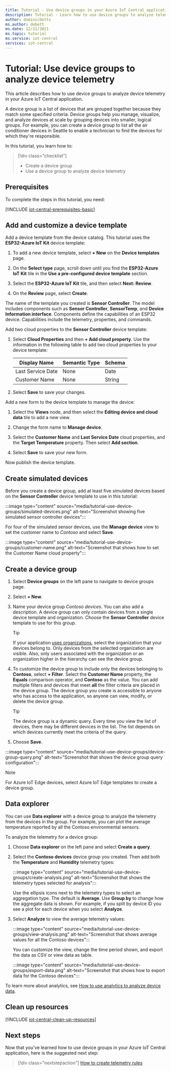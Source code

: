 ```yaml
---
title: Tutorial - Use device groups in your Azure IoT Central application | Microsoft Docs
description: Tutorial - Learn how to use device groups to analyze telemetry from  devices in your Azure IoT Central application.
author: dominicbetts
ms.author: dobett
ms.date: 12/21/2021
ms.topic: tutorial
ms.service: iot-central
services: iot-central
---
```


# Tutorial: Use device groups to analyze device telemetry

This article describes how to use device groups to analyze device telemetry in your Azure IoT Central application.

A device group is a list of devices that are grouped together because they match some specified criteria. Device groups help you manage, visualize, and analyze devices at scale by grouping devices into smaller, logical groups. For example, you can create a device group to list all the air conditioner devices in Seattle to enable a technician to find the devices for which they're responsible.

In this tutorial, you learn how to:

> [!div class="checklist"]
> * Create a device group
> * Use a device group to analyze device telemetry

## Prerequisites

To complete the steps in this tutorial, you need:

[!INCLUDE [iot-central-prerequisites-basic](../../../includes/iot-central-prerequisites-basic.md)]

## Add and customize a device template

Add a device template from the device catalog. This tutorial uses the **ESP32-Azure IoT Kit** device template:

1. To add a new device template, select **+ New** on the **Device templates** page.

1. On the **Select type** page, scroll down until you find the **ESP32-Azure IoT Kit** tile in the **Use a pre-configured device template** section.

1. Select the **ESP32-Azure IoT Kit** tile, and then select **Next: Review**.

1. On the **Review** page, select **Create**.

The name of the template you created is **Sensor Controller**. The model includes components such as **Sensor Controller**, **SensorTemp**, and **Device Information interface**. Components define the capabilities of an ESP32 device. Capabilities include the telemetry, properties, and commands.

Add two cloud properties to the **Sensor Controller** device template:

1. Select **Cloud Properties** and then **+ Add cloud property**. Use the information in the following table to add two cloud properties to your device template:

    | Display Name      | Semantic Type | Schema |
    | ----------------- | ------------- | ------ |
    | Last Service Date | None          | Date   |
    | Customer Name     | None          | String |

1. Select **Save** to save your changes.

Add a new form to the device template to manage the device:

1. Select the **Views** node, and then select the **Editing device and cloud data** tile to add a new view.

1. Change the form name to **Manage device**.

1. Select the **Customer Name** and **Last Service Date** cloud properties, and the **Target Temperature** property. Then select **Add section**.

1. Select **Save** to save your new form.

Now publish the device template.

## Create simulated devices

Before you create a device group, add at least five simulated devices based on the **Sensor Controller** device template to use in this tutorial:

:::image type="content" source="media/tutorial-use-device-groups/simulated-devices.png" alt-text="Screenshot showing five simulated sensor controller devices":::

For four of the simulated sensor devices, use the **Manage device** view to set the customer name to *Contoso* and select **Save**.

:::image type="content" source="media/tutorial-use-device-groups/customer-name.png" alt-text="Screenshot that shows how to set the Customer Name cloud property":::

## Create a device group

1. Select **Device groups** on the left pane to navigate to device groups page.

1. Select **+ New**.

1. Name your device group *Contoso devices*. You can also add a description. A device group can only contain devices from a single device template and organization. Choose the **Sensor Controller** device template to use for this group.

    > [!TIP]
    > If your application [uses organizations](howto-create-organizations.md), select the organization that your devices belong to. Only devices from the selected organization are visible. Also, only users associated with the organization or an organization higher in the hierarchy can see the device group.

1. To customize the device group to include only the devices belonging to **Contoso**, select **+ Filter**. Select the **Customer Name** property, the **Equals** comparison operator, and **Contoso** as the value. You can add multiple filters and devices that meet **all** the filter criteria are placed in the device group. The device group you create is accessible to anyone who has access to the application, so anyone can view, modify, or delete the device group.

    > [!TIP]
    > The device group is a dynamic query. Every time you view the list of devices, there may be different devices in the list. The list depends on which devices currently meet the criteria of the query.

1. Choose **Save**.

:::image type="content" source="media/tutorial-use-device-groups/device-group-query.png" alt-text="Screenshot that shows the device group query configuration":::

> [!NOTE]
> For Azure IoT Edge devices, select Azure IoT Edge templates to create a device group.

## Data explorer

You can use **Data explorer** with a device group to analyze the telemetry from the devices in the group. For example, you can plot the average temperature reported by all the Contoso environmental sensors.

To analyze the telemetry for a device group:

1. Choose **Data explorer** on the left pane and select **Create a query**.

1. Select the **Contoso devices** device group you created. Then add both the **Temperature** and **Humidity** telemetry types:

    :::image type="content" source="media/tutorial-use-device-groups/create-analysis.png" alt-text="Screenshot that shows the telemetry types selected for analysis":::

    Use the ellipsis icons next to the telemetry types to select an aggregation type. The default is **Average**. Use **Group by** to change how the aggregate data is shown. For example, if you split by device ID you see a plot for each device when you select **Analyze**.

1. Select **Analyze** to view the average telemetry values:

    :::image type="content" source="media/tutorial-use-device-groups/view-analysis.png" alt-text="Screenshot that shows average values for all the Contoso devices":::

    You can customize the view, change the time period shown, and export the data as CSV or view data as table.

    :::image type="content" source="media/tutorial-use-device-groups/export-data.png" alt-text="Screenshot that shows how to export data for the Contoso devices":::

To learn more about analytics, see [How to use analytics to analyze device data](howto-create-analytics.md).

## Clean up resources

[!INCLUDE [iot-central-clean-up-resources](../../../includes/iot-central-clean-up-resources.md)]

## Next steps

Now that you've learned how to use device groups in your Azure IoT Central application, here is the suggested next step:

> [!div class="nextstepaction"]
> [How to create telemetry rules](tutorial-create-telemetry-rules.md)
